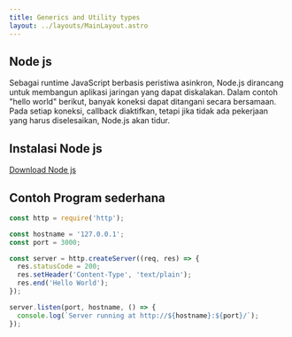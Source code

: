 ```yaml
---
title: Generics and Utility types
layout: ../layouts/MainLayout.astro
---
```


## Node js 
Sebagai runtime JavaScript berbasis peristiwa asinkron, Node.js dirancang untuk membangun aplikasi jaringan yang dapat diskalakan. Dalam contoh "hello world" berikut, banyak koneksi dapat ditangani secara bersamaan. Pada setiap koneksi, callback diaktifkan, tetapi jika tidak ada pekerjaan yang harus diselesaikan, Node.js akan tidur.

## Instalasi Node js 
[Download Node js](https://nodejs.org/en/)

## Contoh Program sederhana

```js
const http = require('http');

const hostname = '127.0.0.1';
const port = 3000;

const server = http.createServer((req, res) => {
  res.statusCode = 200;
  res.setHeader('Content-Type', 'text/plain');
  res.end('Hello World');
});

server.listen(port, hostname, () => {
  console.log(`Server running at http://${hostname}:${port}/`);
});
```
